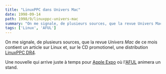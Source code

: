```yaml
---
title: "LinuxPPC dans Univers Mac"
date: 1998-09-14
path: 1998/9/linuxppc-univers-mac
summary: "On me signale, de plusieurs sources, que la revue Univers Mac de ce mois contient un article sur Linux et, sur le CD promotionel, une distribution LinuxPPC DR4."
tags: ['Linux', 'AFUL']
---
```


<P>
On me signale, de plusieurs sources, que la revue <EM>Univers Mac</EM>
de ce mois contient un article sur Linux et, sur le CD promotionel,
une distribution <A HREF="http://www.linuxppc.org/">LinuxPPC DR4</A>.
</P>

<P>
Une nouvelle qui arrive juste à temps pour <A HREF="http://www.apple.fr/">Apple Expo</A> où l'<A HREF="http://www.aful.org/">AFUL</A> animera
un stand.
</P>


